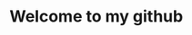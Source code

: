 <!DocType html>
<html>
<title>My Page</title>
<head>
</head>
<h1>Welcome to my github</h1>
</body>
</html>
